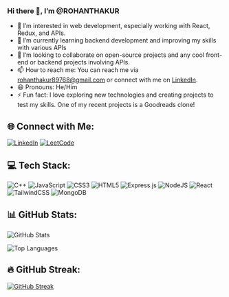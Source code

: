 
### Hi there 👋, I’m @ROHANTHAKUR

- 👀 I’m interested in web development, especially working with React, Redux, and APIs.
- 🌱 I’m currently learning backend development and improving my skills with various APIs 
- 💞️ I’m looking to collaborate on open-source projects and any cool front-end or backend projects involving APIs.
- 📫 How to reach me: You can reach me via [rohanthakur89768@gmail.com](mailto:rohanthakur89768@gmail.com) or connect with me on [LinkedIn](https://www.linkedin.com/in/rohan-makwana-0396a3283/).
- 😄 Pronouns: He/Him
- ⚡ Fun fact: I love exploring new technologies and creating  projects to test my skills. One of my recent projects is a Goodreads clone!


## 🌐 Connect with Me:
[![LinkedIn](https://img.shields.io/badge/LinkedIn-blue?style=for-the-badge&logo=linkedin&logoColor=white)](https://www.linkedin.com/in/rohan-makwana-0396a3283/)
[![LeetCode](https://img.shields.io/badge/LeetCode-FFA116?style=for-the-badge&logo=leetcode&logoColor=white)](https://leetcode.com/u/Rohan_makwana/)


## 💻 Tech Stack:
![C++](https://img.shields.io/badge/C++-00599C?style=for-the-badge&logo=c%2B%2B&logoColor=white)
![JavaScript](https://img.shields.io/badge/JavaScript-F7DF1E?style=for-the-badge&logo=javascript&logoColor=black)
![CSS3](https://img.shields.io/badge/CSS3-1572B6?style=for-the-badge&logo=css3&logoColor=white)
![HTML5](https://img.shields.io/badge/HTML5-E34F26?style=for-the-badge&logo=html5&logoColor=white)
![Express.js](https://img.shields.io/badge/Express.js-404D59?style=for-the-badge)
![NodeJS](https://img.shields.io/badge/Node.js-339933?style=for-the-badge&logo=nodedotjs&logoColor=white)
![React](https://img.shields.io/badge/React-20232A?style=for-the-badge&logo=react&logoColor=61DAFB)
![TailwindCSS](https://img.shields.io/badge/Tailwind_CSS-38B2AC?style=for-the-badge&logo=tailwind-css&logoColor=white)
![MongoDB](https://img.shields.io/badge/MongoDB-4EA94B?style=for-the-badge&logo=mongodb&logoColor=white)

## 📊 GitHub Stats:
![GitHub Stats](https://github-readme-stats.vercel.app/api?username=ROHANTHAKUR2004&show_icons=true&theme=radical)

![Top Languages](https://github-readme-stats.vercel.app/api/top-langs/?username=ROHANTHAKUR2004&layout=compact&theme=radical)

## 🔥 GitHub Streak:
[![GitHub Streak](https://github-readme-streak-stats.herokuapp.com/?user=ROHANTHAKUR2004&theme=radical)](https://git.io/streak-stats)




